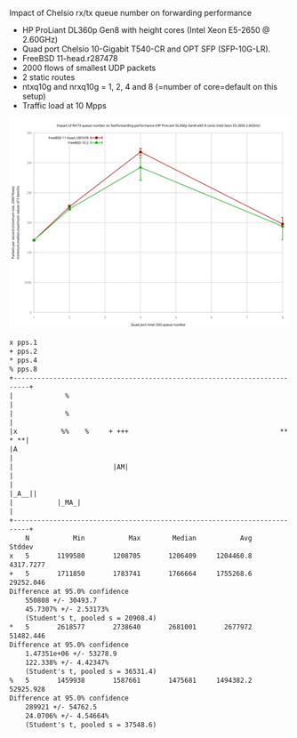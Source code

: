 Impact of Chelsio rx/tx queue number on forwarding performance
  - HP ProLiant DL360p Gen8 with height cores (Intel Xeon E5-2650 @ 2.60GHz)
  - Quad port Chelsio 10-Gigabit T540-CR and OPT SFP (SFP-10G-LR).
  - FreeBSD 11-head.r287478
  - 2000 flows of smallest UDP packets
  - 2 static routes
  - ntxq10g and nrxq10g = 1, 2, 4 and 8 (=number of core=default on this setup)
  - Traffic load at 10 Mpps

![Impact of Chelsio rx/tx queue number on forwarding performance on FreeBSD 11-head.r287478](graph.svg)


```
x pps.1
+ pps.2
* pps.4
% pps.8
+--------------------------------------------------------------------------+
|             %                                                            |
|             %                                                            |
|x           %%    %     + +++                                      ** * **|
|A                                                                         |
|                         |AM|                                             |
|                                                                    |_A__||
|           |_MA_|                                                         |
+--------------------------------------------------------------------------+
    N           Min           Max        Median           Avg        Stddev
x   5       1199580       1208705       1206409     1204460.8     4317.7277
+   5       1711850       1783741       1766664     1755268.6     29252.046
Difference at 95.0% confidence
	550808 +/- 30493.7
	45.7307% +/- 2.53173%
	(Student's t, pooled s = 20908.4)
*   5       2618577       2738640       2681001       2677972     51482.446
Difference at 95.0% confidence
	1.47351e+06 +/- 53278.9
	122.338% +/- 4.42347%
	(Student's t, pooled s = 36531.4)
%   5       1459938       1587661       1475681     1494382.2     52925.928
Difference at 95.0% confidence
	289921 +/- 54762.5
	24.0706% +/- 4.54664%
	(Student's t, pooled s = 37548.6)
```
